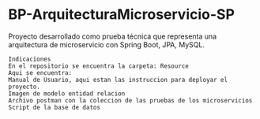 # BP-ArquitecturaMicroservicio-SP
Proyecto desarrollado como prueba técnica que representa una arquitectura de microservicio con Spring Boot, JPA, MySQL.
```
Indicaciones
En el repositorio se encuentra la carpeta: Resource
Aqui se encuentra:
Manual de Usuario, aqui estan las instruccion para deployar el proyecto.
Imagen de modelo entidad relacion
Archivo postman con la coleccion de las pruebas de los microservicios
Script de la base de datos
```
